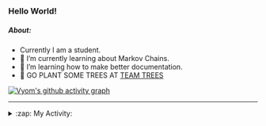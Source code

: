 ### Hello World!

##### About:
- Currently I am a student.
- 🌱 I’m currently learning about Markov Chains.
- 🌱 I’m learning how to make better documentation.
- 🌱 GO PLANT SOME TREES AT [TEAM TREES](https://teamtrees.org/)

[![Vyom's github activity graph](https://activity-graph.herokuapp.com/graph?username=Vyvy-vi)](https://github.com/ashutosh00710/github-readme-activity-graph)

---
<details>
  <summary>:zap: My Activity:</summary>
  
<!--START_SECTION:waka-->
![Code Time](http://img.shields.io/badge/Code%20Time-775%20hrs%2043%20mins-blue)

**I'm a Night 🦉** 

```text
🌞 Morning    62 commits     ██░░░░░░░░░░░░░░░░░░░░░░░   9.6% 
🌆 Daytime    156 commits    ██████░░░░░░░░░░░░░░░░░░░   24.15% 
🌃 Evening    202 commits    ███████░░░░░░░░░░░░░░░░░░   31.27% 
🌙 Night      226 commits    ████████░░░░░░░░░░░░░░░░░   34.98%

```
📅 **I'm Most Productive on Sunday** 

```text
Monday       63 commits     ██░░░░░░░░░░░░░░░░░░░░░░░   9.75% 
Tuesday      109 commits    ████░░░░░░░░░░░░░░░░░░░░░   16.87% 
Wednesday    103 commits    ████░░░░░░░░░░░░░░░░░░░░░   15.94% 
Thursday     81 commits     ███░░░░░░░░░░░░░░░░░░░░░░   12.54% 
Friday       78 commits     ███░░░░░░░░░░░░░░░░░░░░░░   12.07% 
Saturday     66 commits     ██░░░░░░░░░░░░░░░░░░░░░░░   10.22% 
Sunday       146 commits    █████░░░░░░░░░░░░░░░░░░░░   22.6%

```


📊 **This Week I Spent My Time On** 

```text
🔥 Editors: 
VS Code                  26 hrs 41 mins      ████████████████████████░   97.28% 
Vim                      44 mins             ░░░░░░░░░░░░░░░░░░░░░░░░░   2.72%

🐱‍💻 Projects: 
uni-webpages             12 hrs 2 mins       ███████████░░░░░░░░░░░░░░   43.9% 
CSF                      3 hrs 53 mins       ███░░░░░░░░░░░░░░░░░░░░░░   14.2% 
api                      3 hrs 47 mins       ███░░░░░░░░░░░░░░░░░░░░░░   13.84% 
onboarding-bot           2 hrs 30 mins       ██░░░░░░░░░░░░░░░░░░░░░░░   9.16% 
Praise-Bot-Discord       1 hr 39 mins        █░░░░░░░░░░░░░░░░░░░░░░░░   6.02%

```


 Last Updated on 02/05/2022 14:05:10 UTC
<!--END_SECTION:waka-->
</details>
